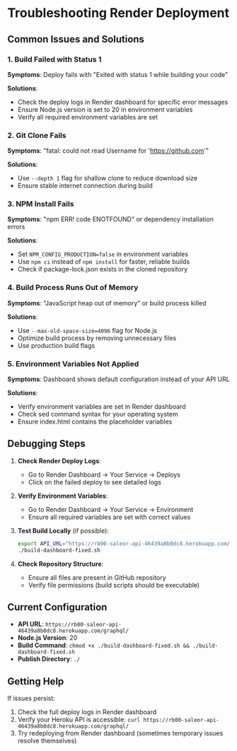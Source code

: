 # Troubleshooting Render Deployment

## Common Issues and Solutions

### 1. Build Failed with Status 1

**Symptoms**: Deploy fails with "Exited with status 1 while building your code"

**Solutions**:
- Check the deploy logs in Render dashboard for specific error messages
- Ensure Node.js version is set to 20 in environment variables
- Verify all required environment variables are set

### 2. Git Clone Fails

**Symptoms**: "fatal: could not read Username for 'https://github.com'"

**Solutions**:
- Use `--depth 1` flag for shallow clone to reduce download size
- Ensure stable internet connection during build

### 3. NPM Install Fails

**Symptoms**: "npm ERR! code ENOTFOUND" or dependency installation errors

**Solutions**:
- Set `NPM_CONFIG_PRODUCTION=false` in environment variables
- Use `npm ci` instead of `npm install` for faster, reliable builds
- Check if package-lock.json exists in the cloned repository

### 4. Build Process Runs Out of Memory

**Symptoms**: "JavaScript heap out of memory" or build process killed

**Solutions**:
- Use `--max-old-space-size=4096` flag for Node.js
- Optimize build process by removing unnecessary files
- Use production build flags

### 5. Environment Variables Not Applied

**Symptoms**: Dashboard shows default configuration instead of your API URL

**Solutions**:
- Verify environment variables are set in Render dashboard
- Check sed command syntax for your operating system
- Ensure index.html contains the placeholder variables

## Debugging Steps

1. **Check Render Deploy Logs**:
   - Go to Render Dashboard → Your Service → Deploys
   - Click on the failed deploy to see detailed logs

2. **Verify Environment Variables**:
   - Go to Render Dashboard → Your Service → Environment
   - Ensure all required variables are set with correct values

3. **Test Build Locally** (if possible):
   ```bash
   export API_URL="https://rb00-saleor-api-46439a8b0dc8.herokuapp.com/graphql/"
   ./build-dashboard-fixed.sh
   ```

4. **Check Repository Structure**:
   - Ensure all files are present in GitHub repository
   - Verify file permissions (build scripts should be executable)

## Current Configuration

- **API URL**: `https://rb00-saleor-api-46439a8b0dc8.herokuapp.com/graphql/`
- **Node.js Version**: 20
- **Build Command**: `chmod +x ./build-dashboard-fixed.sh && ./build-dashboard-fixed.sh`
- **Publish Directory**: `./`

## Getting Help

If issues persist:
1. Check the full deploy logs in Render dashboard
2. Verify your Heroku API is accessible: `curl https://rb00-saleor-api-46439a8b0dc8.herokuapp.com/graphql/`
3. Try redeploying from Render dashboard (sometimes temporary issues resolve themselves)

